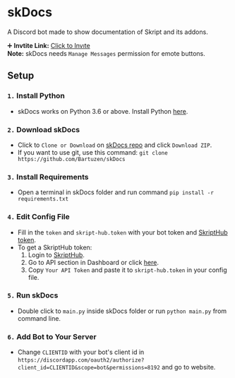 # skDocs
A Discord bot made to show documentation of Skript and its addons.

➕ **Invtite Link:** [Click to Invıte](https://discordapp.com/oauth2/authorize?client_id=487688501018624041&scope=bot&permissions=8192)  
**Note:** skDocs needs `Manage Messages` permission for emote buttons.


## Setup

### `1.` Install Python
* skDocs works on Python 3.6 or above. Install Python [here](https://www.python.org).

### `2.` Download skDocs
* Click to `Clone or Download` on [skDocs repo](https://github.com/Bartuzen/skDocs) and click `Download ZIP`.
* If you want to use git, use this command: `git clone https://github.com/Bartuzen/skDocs`

### `3.` Install Requirements
* Open a terminal in skDocs folder and run command `pip install -r requirements.txt`

### `4.` Edit Config File
* Fill in the `token` and `skript-hub.token` with your bot token and [SkriptHub token](https://skripthub.net/dashboard/api).
* To get a SkriptHub token:
  1. Login to [SkriptHub](https://skripthub.net).
  2. Go to API section in Dashboard or click [here](https://skripthub.net/dashboard/api/).
  3. Copy `Your API Token` and paste it to `skript-hub.token` in your config file.

### `5.` Run skDocs
* Double click to `main.py` inside skDocs folder or run `python main.py` from command line.

### `6.` Add Bot to Your Server
* Change `CLIENTID` with your bot's client id in `https://discordapp.com/oauth2/authorize?client_id=CLIENTID&scope=bot&permissions=8192` and go to website.